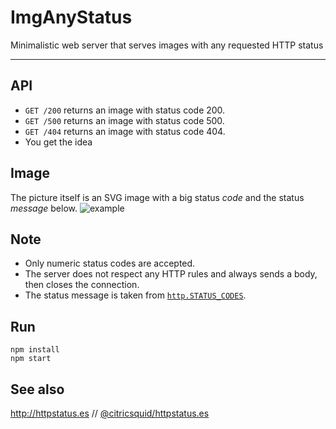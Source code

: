 # ImgAnyStatus

Minimalistic web server that serves images with any requested HTTP status

---

## API

* `GET /200` returns an image with status code 200.
* `GET /500` returns an image with status code 500.
* `GET /404` returns an image with status code 404.
* You get the idea

## Image
The picture itself is an SVG image with a big status *code* and the status *message* below.
![example](https://i.imgur.com/SyuEcX2.png)

## Note
* Only numeric status codes are accepted.
* The server does not respect any HTTP rules and always sends a body, then closes the connection.
* The status message is taken from [`http.STATUS_CODES`](https://iojs.org/api/http.html#http_http_status_codes).

## Run
```shell
npm install
npm start
```

## See also

http://httpstatus.es // [@citricsquid/httpstatus.es](https://github.com/citricsquid/httpstatus.es)